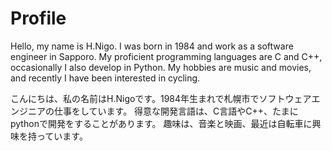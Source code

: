 # Profile

Hello, my name is H.Nigo. I was born in 1984 and work as a software engineer in Sapporo. 
My proficient programming languages are C and C++, occasionally I also develop in Python.
My hobbies are music and movies, and recently I have been interested in cycling.

こんにちは、私の名前はH.Nigoです。1984年生まれで札幌市でソフトウェアエンジニアの仕事をしています。
得意な開発言語は、C言語やC++、たまにpythonで開発をすることがあります。
趣味は、音楽と映画、最近は自転車に興味を持っています。
